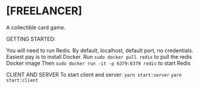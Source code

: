 # [FREELANCER]

A collectible card game.

GETTING STARTED:

You will need to run Redis. By default, localhost, default port, no credentials.
Easiest pay is to install Docker.
Run ```sudo docker pull redis``` to pull the redis Docker image
Then ```sudo docker run -it -p 6379:6379 redis``` to start Redis

CLIENT AND SERVER
To start client and server:
``` yarn start:server ```
``` yarn start:client ```